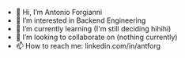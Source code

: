 - 👋 Hi, I’m Antonio Forgianni
- 👀 I’m interested in Backend Engineering
- 🌱 I’m currently learning (I'm still deciding hihihi)
- 💞️ I’m looking to collaborate on (nothing currently)
- 📫 How to reach me: linkedin.com/in/antforg

<!---
ant4j/ant4j is a ✨ special ✨ repository because its `README.md` (this file) appears on your GitHub profile.
You can click the Preview link to take a look at your changes.
--->
